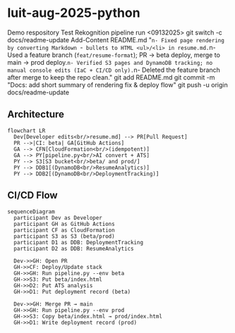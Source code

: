 # luit-aug-2025-python
Demo respository
Test Rekognition pipeline run <09132025>
git switch -c docs/readme-update
Add-Content README.md "`n- Fixed page rendering by converting Markdown `-` bullets to HTML <ul>/<li> in resume.md.`n- Used a feature branch (`feat/resume-format`); PR → beta deploy, merge to main → prod deploy.`n- Verified S3 pages and DynamoDB tracking; no manual console edits (IaC + CI/CD only).`n- Deleted the feature branch after merge to keep the repo clean."
git add README.md
git commit -m "Docs: add short summary of rendering fix & deploy flow"
git push -u origin docs/readme-update


## Architecture
```mermaid
flowchart LR
  Dev[Developer edits<br/>resume.md] --> PR[Pull Request]
  PR -->|CI: beta| GA[GitHub Actions]
  GA --> CFN[CloudFormation<br/>(idempotent)]
  GA --> PY[pipeline.py<br/>AI convert + ATS]
  PY --> S3[S3 bucket<br/>beta/ and prod/]
  PY --> DDB1[(DynamoDB<br/>ResumeAnalytics)]
  PY --> DDB2[(DynamoDB<br/>DeploymentTracking)]
```

## CI/CD Flow
```mermaid
sequenceDiagram
  participant Dev as Developer
  participant GH as GitHub Actions
  participant CF as CloudFormation
  participant S3 as S3 (beta/prod)
  participant D1 as DDB: DeploymentTracking
  participant D2 as DDB: ResumeAnalytics

  Dev->>GH: Open PR
  GH->>CF: Deploy/Update stack
  GH->>GH: Run pipeline.py --env beta
  GH->>S3: Put beta/index.html
  GH->>D2: Put ATS analysis
  GH->>D1: Put deployment record (beta)

  Dev->>GH: Merge PR → main
  GH->>GH: Run pipeline.py --env prod
  GH->>S3: Copy beta/index.html → prod/index.html
  GH->>D1: Write deployment record (prod)
```
